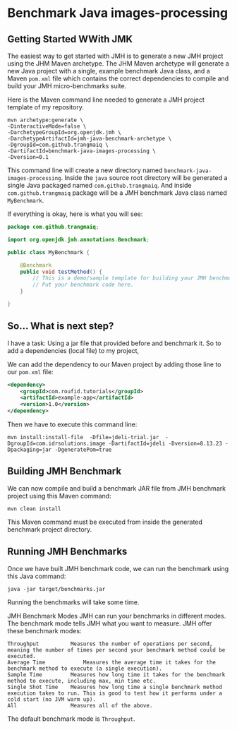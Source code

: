 # Benchmark Java images-processing

## Getting Started WWith JMK
The easiest way to get started with JMH is to generate a new JMH project using the JHM Maven archetype. The JHM Maven archetype will generate a new Java project with a single, example benchmark Java class, and a Maven `pom.xml` file which contains the correct dependencies to compile and build your JMH micro-benchmarks suite.

Here is the Maven command line needed to generate a JMH project template of my repository.

```
mvn archetype:generate \
-DinteractiveMode=false \
-DarchetypeGroupId=org.openjdk.jmh \
-DarchetypeArtifactId=jmh-java-benchmark-archetype \
-DgroupId=com.github.trangmaiq \
-DartifactId=benchmark-java-images-processing \
-Dversion=0.1
```

This command line will create a new directory named `benchmark-java-images-processing`. Inside the `java` source root directory will be generated a single Java packaged named `com.github.trangmaiq`. And inside `com.github.trangmaiq` package will be a JMH benchmark Java class named `MyBenchmark`.

If everything is okay, here is what you will see:

```java
package com.github.trangmaiq;

import org.openjdk.jmh.annotations.Benchmark;

public class MyBenchmark {

    @Benchmark
    public void testMethod() {
        // This is a demo/sample template for building your JMH benchmarks. Edit as needed.
        // Put your benchmark code here.
    }

}
```

## So... What is next step?
I have a task: Using a jar file that provided before and benchmark it. So to add a dependencies (local file) to my project, 

We can add the dependency to our Maven project by adding those line to our `pom.xml` file:
```xml
<dependency>
	<groupId>com.roufid.tutorials</groupId>
	<artifactId>example-app</artifactId>
	<version>1.0</version>
</dependency>
```

Then we have to execute this command line:
```
mvn install:install-file  -Dfile=jdeli-trial.jar  -DgroupId=com.idrsolutions.image -DartifactId=jdeli -Dversion=8.13.23 -Dpackaging=jar -DgeneratePom=true
```

## Building JMH Benchmark
We can now compile and build a benchmark JAR file from JMH benchmark project using this Maven command:
```
mvn clean install
```
This Maven command must be executed from inside the generated benchmark project directory.

## Running JMH Benchmarks
Once we have built JMH benchmark code, we can run the benchmark using this Java command:
```
java -jar target/benchmarks.jar
```

Running the benchmarks will take some time.

JMH Benchmark Modes
JMH can run your benchmarks in different modes. The benchmark mode tells JMH what you want to measure. JMH offer these benchmark modes:
```
Throughput	        Measures the number of operations per second, meaning the number of times per second your benchmark method could be executed.
Average Time	        Measures the average time it takes for the benchmark method to execute (a single execution).
Sample Time	        Measures how long time it takes for the benchmark method to execute, including max, min time etc.
Single Shot Time	Measures how long time a single benchmark method execution takes to run. This is good to test how it performs under a cold start (no JVM warm up).
All	                Measures all of the above.
```
The default benchmark mode is `Throughput`.
